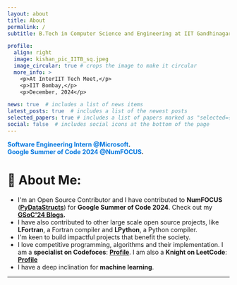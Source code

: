 ```yaml
---
layout: about
title: About
permalink: /
subtitle: B.Tech in Computer Science and Engineering at IIT Gandhinagar

profile:
  align: right
  image: kishan_pic_IITB_sq.jpeg
  image_circular: true # crops the image to make it circular
  more_info: >
    <p>At InterIIT Tech Meet,</p>
    <p>IIT Bombay,</p>
    <p>December, 2024</p>

news: true  # includes a list of news items
latest_posts: true  # includes a list of the newest posts
selected_papers: true # includes a list of papers marked as "selected={true}"
social: false  # includes social icons at the bottom of the page
---
```


<b><span style="color: #0076df; font-weight: bold;">Software Engineering Intern @Microsoft</span>.<br><span style="color: #0076df; font-weight: bold;">Google Summer of Code 2024 @NumFOCUS</span>.</b>

# 💫 About Me:
- I'm an Open Source Contributor and I have contributed to **NumFOCUS** (**[PyDataStructs](https://github.com/codezonediitj/pydatastructs)**) for **Google Summer of Code 2024**. Check out my <b>**[GSoC'24 Blogs](https://kishan-ved.github.io/portfolio/blog/)**.<br></b>
- I have also contributed to other large scale open source projects, like **LFortran**, a Fortran compiler and **LPython**, a Python compiler.<br>
- I'm keen to build impactful projects that benefit the society.<br>
- I love competitive programming, algorithms and their implementation. I am a **specialist on Codefoces**: **[Profile](https://codeforces.com/profile/kishan.ved)**. I am also a **Knight on LeetCode**: **[Profile](https://leetcode.com/u/kishanved/)** <br>
- I have a deep inclination for **machine learning**.

---
